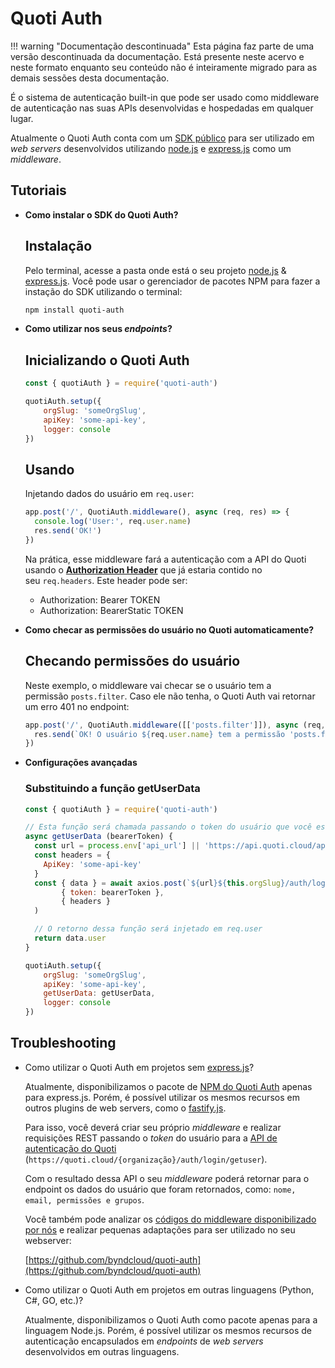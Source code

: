 # Quoti Auth

!!! warning "Documentação descontinuada"
    Esta página faz parte de uma versão descontinuada da documentação. Está presente neste acervo e neste formato enquanto seu conteúdo não é inteiramente migrado para as demais sessões desta documentação.





É o sistema de autenticação built-in que pode ser usado como middleware de autenticação nas suas APIs desenvolvidas e hospedadas em qualquer lugar.

Atualmente o Quoti Auth conta com um [SDK público](https://www.npmjs.com/package/quoti-auth) para ser utilizado em *web servers* desenvolvidos utilizando [node.js](https://nodejs.org/en/download/) e [express.js](https://expressjs.com/pt-br/) como um *middleware*.

## Tutoriais

- **Como instalar o SDK do Quoti Auth?**
    
    ## **Instalação**
    
    Pelo terminal, acesse a pasta onde está o seu projeto [node.js](https://nodejs.org/en/download/) & [express.js](https://expressjs.com/pt-br/). Você pode usar o gerenciador de pacotes NPM para fazer a instação do SDK utilizando o terminal:
    
    ```bash
    npm install quoti-auth
    ```
    
- **Como utilizar nos seus *endpoints*?**
    
    ## **Inicializando o Quoti Auth**
    
    ```jsx
    const { quotiAuth } = require('quoti-auth')
    
    quotiAuth.setup({
        orgSlug: 'someOrgSlug',
        apiKey: 'some-api-key',
        logger: console 
    })
    ```
    
    ## **Usando**
    
    Injetando dados do usuário em `req.user`:
    
    ```jsx
    app.post('/', QuotiAuth.middleware(), async (req, res) => {
      console.log('User:', req.user.name)
      res.send('OK!')
    })
    ```
    
    Na prática, esse middleware fará a autenticação com a API do Quoti usando o **[Authorization Header](https://developer.mozilla.org/pt-BR/docs/Web/HTTP/Headers/Authorization)** que já estaria contido no seu `req.headers`. Este header pode ser:
    
    - Authorization: Bearer TOKEN
    - Authorization: BearerStatic TOKEN
- **Como checar as permissões do usuário no Quoti automaticamente?**
    
    ## **Checando permissões do usuário**
    
    Neste exemplo, o middleware vai checar se o usuário tem a permissão `posts.filter`. Caso ele não tenha, o Quoti Auth vai retornar um erro 401 no endpoint:
    
    ```jsx
    app.post('/', QuotiAuth.middleware([['posts.filter']]), async (req, res) => {
      res.send(`OK! O usuário ${req.user.name} tem a permissão 'posts.filter'`)
    })
    ```
    
- **Configurações avançadas**
    
    ### **Substituindo a função getUserData**
    
    ```jsx
    const { quotiAuth } = require('quoti-auth')
    
    // Esta função será chamada passando o token do usuário que você está consultando para retornar os dados do usuário.
    async getUserData (bearerToken) {
      const url = process.env['api_url'] || 'https://api.quoti.cloud/api/v1/'
      const headers = {
        ApiKey: 'some-api-key'
      }
      const { data } = await axios.post(`${url}${this.orgSlug}/auth/login/getuser`, 
    		{ token: bearerToken }, 
    		{ headers }
      )
    
      // O retorno dessa função será injetado em req.user
      return data.user
    }
    
    quotiAuth.setup({
        orgSlug: 'someOrgSlug',
        apiKey: 'some-api-key',
        getUserData: getUserData,
        logger: console 
    })
    ```
    

## Troubleshooting

- Como utilizar o Quoti Auth em projetos sem [express.js](https://expressjs.com/pt-br/)?
    
    Atualmente, disponibilizamos o pacote de [NPM do Quoti Auth](https://www.npmjs.com/package/quoti-auth) apenas para express.js. Porém, é possível utilizar os mesmos recursos em outros plugins de web servers, como o [fastify.js](https://www.fastify.io/).
    
    Para isso, você deverá criar seu próprio *middleware* e realizar requisições REST passando o *token* do usuário para a [API de autenticação do Quoti](https://api.quoti.cloud/api-explorer/#/Auth/post__orgSlug__auth_login_getuser) (`https://quoti.cloud/{organização}/auth/login/getuser`). 
    
    Com o resultado dessa API o seu *middleware* poderá retornar para o endpoint os dados do usuário que foram retornados, como: `nome, email, permissões e grupos`.
    
    Você também pode analizar os [códigos do middleware disponibilizado por nós](https://github.com/byndcloud/quoti-auth) e realizar pequenas adaptações para ser utilizado no seu webserver:
    
    [https://github.com/byndcloud/quoti-auth](https://github.com/byndcloud/quoti-auth)
    
- Como utilizar o Quoti Auth em projetos em outras linguagens (Python, C#, GO, etc.)?
    
    Atualmente, disponibilizamos o Quoti Auth como pacote apenas para a linguagem Node.js. Porém, é possível utilizar os mesmos recursos de autenticação encapsulados em *endpoints* de *web servers* desenvolvidos em outras linguagens.
